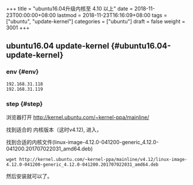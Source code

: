 +++
title = "ubuntu16.04升级内核至 4.10 以上"
date = 2018-11-23T00:00:00+08:00
lastmod = 2018-11-23T16:16:09+08:00
tags = ["ubuntu", "update-kernel"]
categories = ["ubuntu"]
draft = false
weight = 3001
+++

## ubuntu16.04 update-kernel {#ubuntu16.04-update-kernel}


### env {#env}

```
192.168.31.118
192.168.31.119
```


### step {#step}

浏览器打开 <http://kernel.ubuntu.com/~kernel-ppa/mainline/>

找到适合的 内核版本（这时v4.12), 进入，

找到合适的内核文件(linux-image-4.12.0-041200-generic\_4.12.0-041200.201707022031\_amd64.deb)

```
wget http://kernel.ubuntu.com/~kernel-ppa/mainline/v4.12/linux-image-4.12.0-041200-generic_4.12.0-041200.201707022031_amd64.deb
```

然后安装就可以了。
